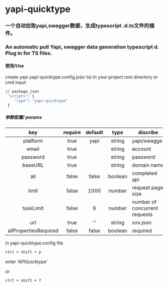# yapi-quicktype

### 一个自动拉取yapi,swagger数据，生成typescript .d.ts文件的插件。  
### An automatic pull Yapi, swagger data generation typescript d. Plug in for TS files.

#### 使用/Use
create yapi yapi-quicktype.config.js(or ts) In your project root directory or cmd input
``` bash
// package.json
 "scripts": {
    "type": "yapi-quicktype"
 }
```
##### 参数配置/ params
| key  | require |  default |  type | discribe | platform |  
| :--: | :-----: | :----: | :---: | -------- | ----- |
| platform | true | yapi | string | yapi/swagger | yapi |
| email | true |        | string | account | yapi |
| password | true |  | string | password | yapi |
| baseURL | true |  | string | domain name | yapi |
| all | false | false  | boolean | completed api | yapi |
| limit | false | 1000 | number | request page size | yapi |
| taskLimit | false | 6 | number | number of concurrent requests | yapi |
| url | true | '' | string | xxx.json | swagger |
| allPropertiesRequired | false | false | boolean | required | swagger |

in yapi-quicktype.config file
``` bash
ctrl + shift + p
```
enter 'APIQuicktype'

or  
```
ctrl + shift + 7
```

